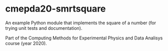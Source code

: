 # cmepda20-smrtsquare
An example Python module that implements the square of a number (for trying
unit tests and documentation).

Part of the Computing Methods for Experimental Physics and Data Analisys course
(year 2020).
